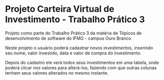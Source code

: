 # Projeto Carteira Virtual de Investimento - Trabalho Prático 3
<p>Projeto como parte do Trabalho Prático 3 da matéria de Tópicos de desenvolvimento de software do IFMG - campus Ouro Branco</p>

<p>Neste projeto o usuário poderá cadastrar novos investimentos, inserindo seu nome, valor investido, data e valor de compra do investimento.</p>
<p>Depois do cadastro ele verá todos seus investimentos em uma tabela, onde poderá clicar nos valores para alterá-los, fazendo com que outras colunas tenham seus valores alterados no mesmo instante.</p>


